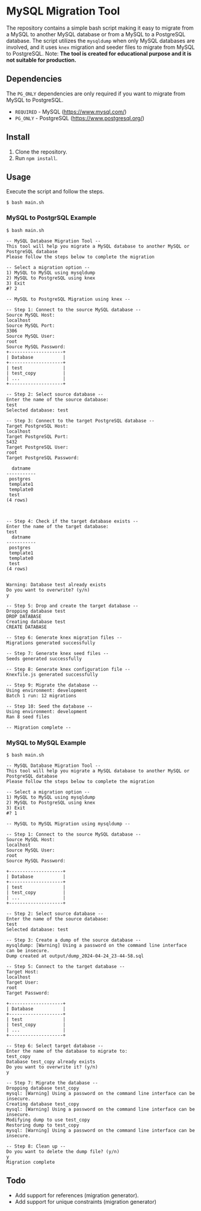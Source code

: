 # MySQL Migration Tool
The repository contains a simple bash script making it easy to migrate from a MySQL to another MySQL database or from a MySQL to a PostgreSQL database. The script utilizes the `mysqldump` when only MySQL databases are involved, and it uses `knex` migration and seeder files to migrate from MySQL to PostgreSQL. Note: **The tool is created for educational purpose and it is not suitable for production.**

## Dependencies
The `PG_ONLY` dependencies are only required if you want to migrate from MySQL to PostgreSQL.
* `REQUIRED` - MySQL (https://www.mysql.com/)
* `PG_ONLY` - PostgreSQL (https://www.postgresql.org/)

## Install
1. Clone the repository.
2. Run `npm install`. 

## Usage
Execute the script and follow the steps.
```
$ bash main.sh
```

### MySQL to PostgrSQL Example
```
$ bash main.sh

-- MySQL Database Migration Tool --
This tool will help you migrate a MySQL database to another MySQL or PostgreSQL database
Please follow the steps below to complete the migration

-- Select a migration option --
1) MySQL to MySQL using mysqldump
2) MySQL to PostgreSQL using knex
3) Exit
#? 2

-- MySQL to PostgreSQL Migration using knex --

-- Step 1: Connect to the source MySQL database --
Source MySQL Host:
localhost
Source MySQL Port:
3306
Source MySQL User:
root
Source MySQL Password:
+--------------------+
| Database           |
+--------------------+
| test               |
| test_copy          |
| ...                |
+--------------------+

-- Step 2: Select source database --
Enter the name of the source database:
test
Selected database: test

-- Step 3: Connect to the target PostgreSQL database --
Target PostgreSQL Host:
localhost
Target PostgreSQL Port:
5432
Target PostgreSQL User:
root
Target PostgreSQL Password:

  datname
-----------
 postgres
 template1
 template0
 test
(4 rows)



-- Step 4: Check if the target database exists --
Enter the name of the target database:
test
  datname
-----------
 postgres
 template1
 template0
 test
(4 rows)


Warning: Database test already exists
Do you want to overwrite? (y/n)
y

-- Step 5: Drop and create the target database --
Dropping database test
DROP DATABASE
Creating database test
CREATE DATABASE

-- Step 6: Generate knex migration files --
Migrations generated successfully

-- Step 7: Generate knex seed files --
Seeds generated successfully

-- Step 8: Generate knex configuration file --
Knexfile.js generated successfully

-- Step 9: Migrate the database --
Using environment: development
Batch 1 run: 12 migrations

-- Step 10: Seed the database --
Using environment: development
Ran 8 seed files

-- Migration complete --

```

### MySQL to MySQL Example
```
$ bash main.sh

-- MySQL Database Migration Tool --
This tool will help you migrate a MySQL database to another MySQL or PostgreSQL database
Please follow the steps below to complete the migration

-- Select a migration option --
1) MySQL to MySQL using mysqldump
2) MySQL to PostgreSQL using knex
3) Exit
#? 1

-- MySQL to MySQL Migration using mysqldump --

-- Step 1: Connect to the source MySQL database --
Source MySQL Host:
localhost
Source MySQL User:
root
Source MySQL Password:

+--------------------+
| Database           |
+--------------------+
| test               |
| test_copy          |
| ...                |
+--------------------+

-- Step 2: Select source database --
Enter the name of the source database:
test
Selected database: test

-- Step 3: Create a dump of the source database --
mysqldump: [Warning] Using a password on the command line interface can be insecure.
Dump created at output/dump_2024-04-24_23-44-58.sql

-- Step 5: Connect to the target database --
Target Host:
localhost
Target User:
root
Target Password:

+--------------------+
| Database           |
+--------------------+
| test               |
| test_copy          |
| ...                |
+--------------------+

-- Step 6: Select target database --
Enter the name of the database to migrate to:
test_copy
Database test_copy already exists
Do you want to overwrite it? (y/n)
y

-- Step 7: Migrate the database --
Dropping database test_copy
mysql: [Warning] Using a password on the command line interface can be insecure.
Creating database test_copy
mysql: [Warning] Using a password on the command line interface can be insecure.
Modifying dump to use test_copy
Restoring dump to test_copy
mysql: [Warning] Using a password on the command line interface can be insecure.

-- Step 8: Clean up --
Do you want to delete the dump file? (y/n)
y
Migration complete

```

## Todo
- Add support for references (migration generator).
- Add support for unique constraints (migration generator)
